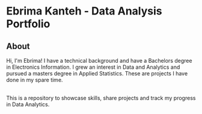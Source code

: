 # Ebrima Kanteh - Data Analysis Portfolio
## About
Hi, I'm Ebrima! I have a technical background and have a Bachelors degree in Electronics Information. I grew an interest in Data and Analytics and pursued a masters degree in Applied Statistics. 
These are projects I have done in my spare time.

<br>
This is a repository to showcase skills, share projects and track my progress in Data Analytics.
<br>
